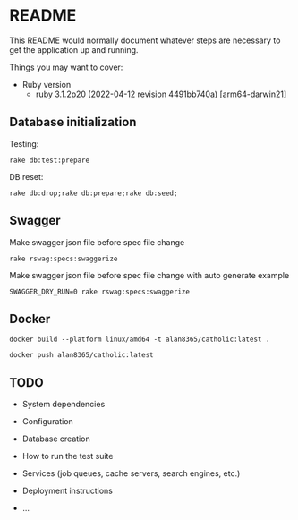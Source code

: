 # README

This README would normally document whatever steps are necessary to get the
application up and running.

Things you may want to cover:

- Ruby version
  - ruby 3.1.2p20 (2022-04-12 revision 4491bb740a) [arm64-darwin21]

## Database initialization

Testing: 
```shell
rake db:test:prepare
```

DB reset:
```shell
rake db:drop;rake db:prepare;rake db:seed;
```


## Swagger
Make swagger json file before spec file change
```shell
rake rswag:specs:swaggerize
```

Make swagger json file before spec file change with auto generate example
```shell
SWAGGER_DRY_RUN=0 rake rswag:specs:swaggerize
```

## Docker

```shell
docker build --platform linux/amd64 -t alan8365/catholic:latest .  
```

```shell
docker push alan8365/catholic:latest
```

## TODO

* System dependencies

* Configuration

* Database creation

* How to run the test suite

* Services (job queues, cache servers, search engines, etc.)

* Deployment instructions

* ...
